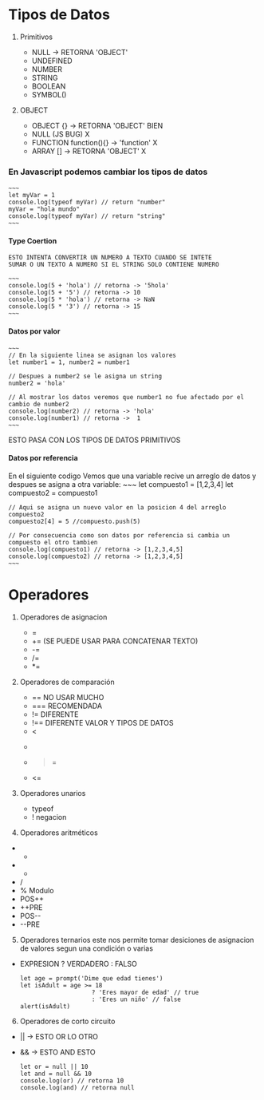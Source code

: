 # Tipos de Datos

1. Primitivos

    - NULL -> RETORNA 'OBJECT'
    - UNDEFINED
    - NUMBER
    - STRING
    - BOOLEAN
    - SYMBOL()

2. OBJECT

    - OBJECT {} -> RETORNA 'OBJECT' BIEN
    - NULL (JS BUG) X
    - FUNCTION function(){} -> 'function' X
    - ARRAY [] -> RETORNA 'OBJECT' X
 

### En Javascript podemos cambiar los tipos de datos    
    ~~~
    let myVar = 1
    console.log(typeof myVar) // return "number"
    myVar = "hola mundo"
    console.log(typeof myVar) // return "string"
    ~~~

#### Type Coertion
    ESTO INTENTA CONVERTIR UN NUMERO A TEXTO CUANDO SE INTETE
    SUMAR O UN TEXTO A NUMERO SI EL STRING SOLO CONTIENE NUMERO 
    
    ~~~
    console.log(5 + 'hola') // retorna -> '5hola'
    console.log(5 + '5') // retorna -> 10
    console.log(5 * 'hola') // retorna -> NaN
    console.log(5 * '3') // retorna -> 15
    ~~~

#### Datos por valor

    ~~~
    // En la siguiente linea se asignan los valores
    let number1 = 1, number2 = number1

    // Despues a number2 se le asigna un string 
    number2 = 'hola'

    // Al mostrar los datos veremos que number1 no fue afectado por el cambio de number2
    console.log(number2) // retorna -> 'hola'
    console.log(number1) // retorna ->  1
    ~~~

ESTO PASA CON LOS TIPOS DE DATOS PRIMITIVOS

#### Datos por referencia
En el siguiente codigo Vemos que una variable recive un arreglo de datos y despues 
se asigna a otra variable:
    ~~~
    let compuesto1 = [1,2,3,4]
    let compuesto2 = compuesto1

    // Aqui se asigna un nuevo valor en la posicion 4 del arreglo compuesto2
    compuesto2[4] = 5 //compuesto.push(5) 

    // Por consecuencia como son datos por referencia si cambia un compuesto el otro tambien
    console.log(compuesto1) // retorna -> [1,2,3,4,5]
    console.log(compuesto2) // retorna -> [1,2,3,4,5]
    ~~~

# Operadores

1. Operadores de asignacion
    - =
    - += (SE PUEDE USAR PARA CONCATENAR TEXTO)
    - -=
    - /=
    - *=
 

2. Operadores de comparación
    - ==  NO USAR MUCHO 
    - === RECOMENDADA
    - != DIFERENTE
    - !== DIFERENTE VALOR Y TIPOS DE DATOS
    - <
    - >
    - >=
    - <=
 

3. Operadores unarios
    - typeof
    - ! negacion

4. Operadores aritméticos

 - +
 - -
 - /
 - % Modulo
 - POS++
 - ++PRE 
 - POS--
 - --PRE

5. Operadores ternarios
este nos permite tomar desiciones de asignacion de valores segun una condición o varias
 
 - EXPRESION ? VERDADERO : FALSO
 
    ~~~
    let age = prompt('Dime que edad tienes')
    let isAdult = age >= 18 
                        ? 'Eres mayor de edad' // true
                        : 'Eres un niño' // false
    alert(isAdult)
    ~~~        

6. Operadores de corto circuito

 - || -> ESTO OR LO OTRO
 - && -> ESTO AND ESTO 

    ~~~
    let or = null || 10
    let and = null && 10
    console.log(or) // retorna 10
    console.log(and) // retorna null
    ~~~
